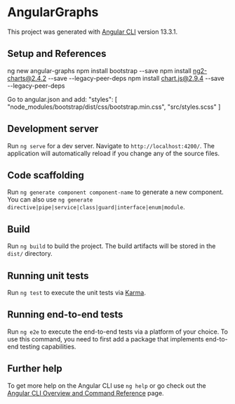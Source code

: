 # AngularGraphs

This project was generated with [Angular CLI](https://github.com/angular/angular-cli) version 13.3.1.

## Setup and References

ng new angular-graphs
npm install bootstrap --save
npm install ng2-charts@2.4.2 --save --legacy-peer-deps
npm install chart.js@2.9.4 --save --legacy-peer-deps

Go to angular.json and add:
"styles": [
    "node_modules/bootstrap/dist/css/bootstrap.min.css",
    "src/styles.scss"
]

## Development server

Run `ng serve` for a dev server. Navigate to `http://localhost:4200/`. The application will automatically reload if you change any of the source files.

## Code scaffolding

Run `ng generate component component-name` to generate a new component. You can also use `ng generate directive|pipe|service|class|guard|interface|enum|module`.

## Build

Run `ng build` to build the project. The build artifacts will be stored in the `dist/` directory.

## Running unit tests

Run `ng test` to execute the unit tests via [Karma](https://karma-runner.github.io).

## Running end-to-end tests

Run `ng e2e` to execute the end-to-end tests via a platform of your choice. To use this command, you need to first add a package that implements end-to-end testing capabilities.

## Further help

To get more help on the Angular CLI use `ng help` or go check out the [Angular CLI Overview and Command Reference](https://angular.io/cli) page.
